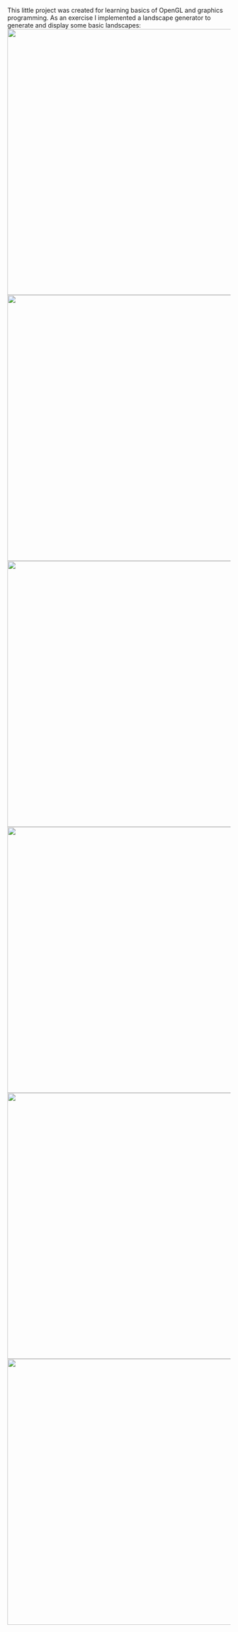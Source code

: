 This little project was created for learning basics of OpenGL and graphics programming.
As an exercise I implemented a landscape generator to generate and display some basic landscapes: <br>
<image src="https://i.imgur.com/dkKPe6M.png" width = 600 height = 600></image> <br>
<image src="https://i.imgur.com/tnXB1L3.png" width = 600 height = 600></image> <br>
<image src="https://i.imgur.com/vV1kOGY.jpeg" width = 600 height = 600></image> <br>
<image src="https://i.imgur.com/BprimRo.jpeg" width = 600 height = 600></image> <br>
<image src="https://i.imgur.com/02VNsRw.png" width = 600 height = 600></image> <br>
<image src="https://i.imgur.com/b9KT04x.png" width = 600 height = 600></image> <br>
